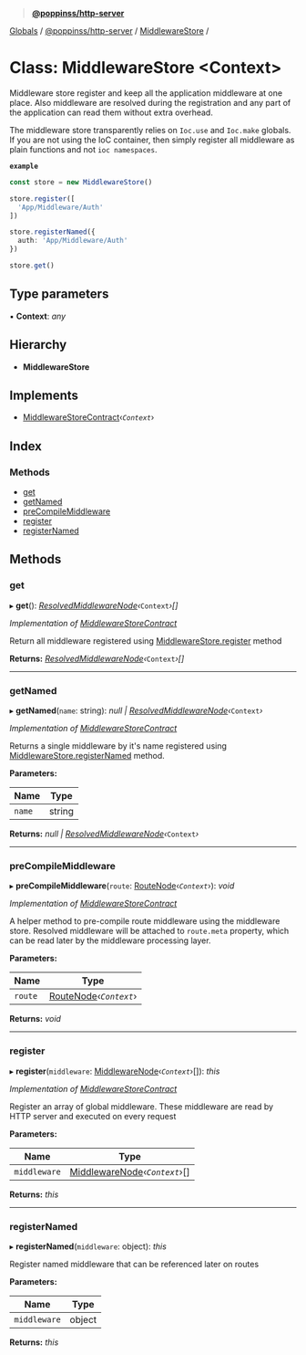 > **[@poppinss/http-server](../README.md)**

[Globals](../README.md) / [@poppinss/http-server](../modules/_poppinss_http_server.md) / [MiddlewareStore](_poppinss_http_server.middlewarestore.md) /

# Class: MiddlewareStore <**Context**>

Middleware store register and keep all the application middleware at one
place. Also middleware are resolved during the registration and any
part of the application can read them without extra overhead.

The middleware store transparently relies on `Ioc.use` and `Ioc.make`
globals. If you are not using the IoC container, then simply register
all middleware as plain functions and not `ioc namespaces`.

**`example`** 
```ts
const store = new MiddlewareStore()

store.register([
  'App/Middleware/Auth'
])

store.registerNamed({
  auth: 'App/Middleware/Auth'
})

store.get()
```

## Type parameters

▪ **Context**: *any*

## Hierarchy

* **MiddlewareStore**

## Implements

* [MiddlewareStoreContract](../interfaces/_poppinss_http_server.middlewarestorecontract.md)‹*`Context`*›

## Index

### Methods

* [get](_poppinss_http_server.middlewarestore.md#get)
* [getNamed](_poppinss_http_server.middlewarestore.md#getnamed)
* [preCompileMiddleware](_poppinss_http_server.middlewarestore.md#precompilemiddleware)
* [register](_poppinss_http_server.middlewarestore.md#register)
* [registerNamed](_poppinss_http_server.middlewarestore.md#registernamed)

## Methods

###  get

▸ **get**(): *[ResolvedMiddlewareNode](../modules/_poppinss_http_server.md#resolvedmiddlewarenode)‹*`Context`*›[]*

*Implementation of [MiddlewareStoreContract](../interfaces/_poppinss_http_server.middlewarestorecontract.md)*

Return all middleware registered using [MiddlewareStore.register](_poppinss_http_server.middlewarestore.md#register)
method

**Returns:** *[ResolvedMiddlewareNode](../modules/_poppinss_http_server.md#resolvedmiddlewarenode)‹*`Context`*›[]*

___

###  getNamed

▸ **getNamed**(`name`: string): *null | [ResolvedMiddlewareNode](../modules/_poppinss_http_server.md#resolvedmiddlewarenode)‹*`Context`*›*

*Implementation of [MiddlewareStoreContract](../interfaces/_poppinss_http_server.middlewarestorecontract.md)*

Returns a single middleware by it's name registered
using [MiddlewareStore.registerNamed](_poppinss_http_server.middlewarestore.md#registernamed) method.

**Parameters:**

Name | Type |
------ | ------ |
`name` | string |

**Returns:** *null | [ResolvedMiddlewareNode](../modules/_poppinss_http_server.md#resolvedmiddlewarenode)‹*`Context`*›*

___

###  preCompileMiddleware

▸ **preCompileMiddleware**(`route`: [RouteNode](../modules/_poppinss_http_server.md#routenode)‹*`Context`*›): *void*

*Implementation of [MiddlewareStoreContract](../interfaces/_poppinss_http_server.middlewarestorecontract.md)*

A helper method to pre-compile route middleware using the middleware
store. Resolved middleware will be attached to `route.meta`
property, which can be read later by the middleware
processing layer.

**Parameters:**

Name | Type |
------ | ------ |
`route` | [RouteNode](../modules/_poppinss_http_server.md#routenode)‹*`Context`*› |

**Returns:** *void*

___

###  register

▸ **register**(`middleware`: [MiddlewareNode](../modules/_poppinss_http_server.md#middlewarenode)‹*`Context`*›[]): *this*

*Implementation of [MiddlewareStoreContract](../interfaces/_poppinss_http_server.middlewarestorecontract.md)*

Register an array of global middleware. These middleware are read
by HTTP server and executed on every request

**Parameters:**

Name | Type |
------ | ------ |
`middleware` | [MiddlewareNode](../modules/_poppinss_http_server.md#middlewarenode)‹*`Context`*›[] |

**Returns:** *this*

___

###  registerNamed

▸ **registerNamed**(`middleware`: object): *this*

Register named middleware that can be referenced later on routes

**Parameters:**

Name | Type |
------ | ------ |
`middleware` | object |

**Returns:** *this*